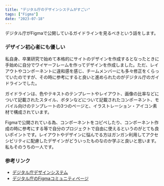 ```yaml
---
title: "デジタル庁のデザインシステムがすごい"
tags: ["Figma"]
date: "2023-07-18"
---
```


デジタル庁がFigmaで公開しているガイドラインを見るべきという話をします。

### デザイン初心者にも優しい

私自身、卒業研究で始めて本格的にサイトのデザインを作成するとなったときに手始めに自分でワイヤーフレームを作ってデザインを作成しました。ただ、レイアウトやコンポーネントに違和感を感じ、チームメンバーにも多々修正をくらっていたのですが、その時に参考にすると良いと進められたのがデジタル庁のガイドラインでした。

ガイドラインは、色やテキストのテンプレートやレイアウト、画像の比率などについて記載されたスタイル、ボタンなどについて記載されたコンポーネント、モバイル向けのテンプレートの3つのページと、イラストレーション・アイコン素材で構成されています。

Figmaで公開されている為、コンポーネントをコピペしたり、コンポーネント作成の時に参考にする等で自分のプロジェクトで自由に使えるというのがとても良いポイントです。レイアウトやデザインに悩んでる方はガンガン利用してアクセシビリティに配慮したデザインがどういったものなのか学ぶと良いと思います。私もそのうちの一人です。

### 参考リンク
- [デジタル庁デザインシステム](https://www.digital.go.jp/policies/servicedesign/designsystem/)
- [デジタル庁のFigmaコミュニティページ](https://www.figma.com/community/file/1255349027535859598)
